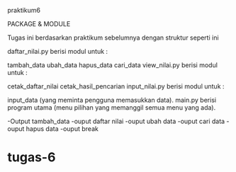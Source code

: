 praktikum6

PACKAGE & MODULE

Tugas ini berdasarkan praktikum sebelumnya dengan struktur seperti ini

daftar_nilai.py berisi modul untuk :

tambah_data
ubah_data
hapus_data
cari_data
view_nilai.py berisi modul untuk :

cetak_daftar_nilai
cetak_hasil_pencarian
input_nilai.py berisi modul untuk :

input_data (yang meminta pengguna memasukkan data).
main.py berisi program utama (menu pilihan yang memanggil semua menu yang ada).

-Output tambah_data
-ouput daftar nilai
-ouput ubah data
-ouput cari data
-ouput hapus data
-ouput break



# tugas-6
